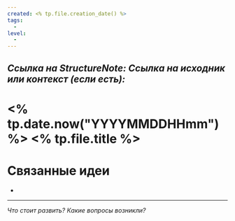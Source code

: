```yaml
---
created: <% tp.file.creation_date() %>
tags:
  - 
level:
  -
---
```

*Ссылка на StructureNote:*
*Ссылка на исходник или контекст (если есть):*
-

# <% tp.date.now("YYYYMMDDHHmm") %> <% tp.file.title %>

# Связанные идеи

- 

---

*Что стоит развить? Какие вопросы возникли?*
